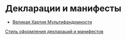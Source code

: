 # Декларации и манифесты

- [Великая Хартия Мультифандомности](Декларации%20и%20манифесты/Великая%20Хартия%20Мультифандомности)

[Стиль оформления деклараций и манифестов](Декларации%20и%20манифесты/Стиль%20оформления%20деклараций%20и%20манифестов)
